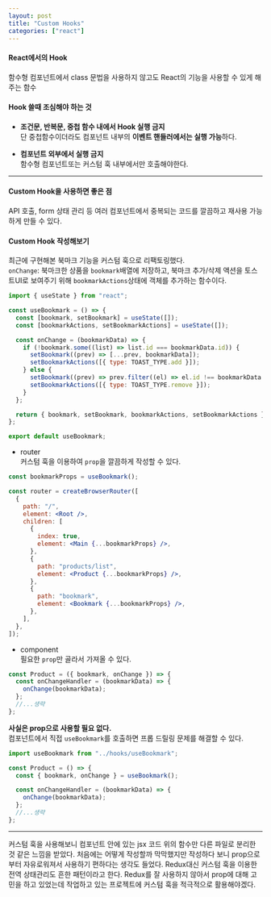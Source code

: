 ```yaml
---
layout: post
title: "Custom Hooks"
categories: ["react"]
---
```


#### React에서의 Hook

함수형 컴포넌트에서 class 문법을 사용하지 않고도 React의 기능을 사용할 수 있게 해주는 함수

#### Hook 쓸때 조심해야 하는 것

- **조건문, 반복문, 중첩 함수 내에서 Hook 실행 금지**  
  단 중첩함수이더라도 컴포넌트 내부의 **이벤트 핸들러에서는 실행 가능**하다.

- **컴포넌트 외부에서 실행 금지**  
  함수형 컴포넌트또는 커스텀 훅 내부에서만 호출해야한다.

---

#### Custom Hook을 사용하면 좋은 점

API 호출, form 상태 관리 등 여러 컴포넌트에서 중복되는 코드를 깔끔하고 재사용 가능하게 만들 수 있다.

#### Custom Hook 작성해보기

최근에 구현해본 북마크 기능을 커스텀 훅으로 리팩토링했다.  
`onChange`: 북마크한 상품을 `bookmark`배열에 저장하고, 북마크 추가/삭제 액션을 토스트UI로 보여주기 위해 `bookmarkActions`상태에 객체를 추가하는 함수이다.

```jsx
import { useState } from "react";

const useBookmark = () => {
  const [bookmark, setBookmark] = useState([]);
  const [bookmarkActions, setBookmarkActions] = useState([]);

  const onChange = (bookmarkData) => {
    if (!bookmark.some((list) => list.id === bookmarkData.id)) {
      setBookmark((prev) => [...prev, bookmarkData]);
      setBookmarkActions([{ type: TOAST_TYPE.add }]);
    } else {
      setBookmark((prev) => prev.filter((el) => el.id !== bookmarkData.id));
      setBookmarkActions([{ type: TOAST_TYPE.remove }]);
    }
  };

  return { bookmark, setBookmark, bookmarkActions, setBookmarkActions };
};

export default useBookmark;
```

- router  
  커스텀 훅을 이용하여 `prop`을 깔끔하게 작성할 수 있다.

```jsx
const bookmarkProps = useBookmark();

const router = createBrowserRouter([
  {
    path: "/",
    element: <Root />,
    children: [
      {
        index: true,
        element: <Main {...bookmarkProps} />,
      },
      {
        path: "products/list",
        element: <Product {...bookmarkProps} />,
      },
      {
        path: "bookmark",
        element: <Bookmark {...bookmarkProps} />,
      },
    ],
  },
]);
```

- component  
  필요한 `prop`만 골라서 가져올 수 있다.

```jsx
const Product = ({ bookmark, onChange }) => {
  const onChangeHandler = (bookmarkData) => {
    onChange(bookmarkData);
  };
  //...생략
};
```

**사실은 prop으로 사용할 필요 없다.**  
컴포넌트에서 직접 `useBookmark`를 호출하면 프롭 드릴링 문제를 해결할 수 있다.

```jsx
import useBookmark from "../hooks/useBookmark";

const Product = () => {
  const { bookmark, onChange } = useBookmark();

  const onChangeHandler = (bookmarkData) => {
    onChange(bookmarkData);
  };
  //...생략
};
```

---

커스텀 훅을 사용해보니 컴포넌트 안에 있는 jsx 코드 위의 함수만 다른 파일로 분리한 것 같은 느낌을 받았다. 처음에는 어떻게 작성할까 막막했지만 작성하다 보니 prop으로부터 자유로워져서 사용하기 편하다는 생각도 들었다. Redux대신 커스텀 훅을 이용한 전역 상태관리도 흔한 패턴이라고 한다. Redux를 잘 사용하지 않아서 prop에 대해 고민을 하고 있었는데 작업하고 있는 프로젝트에 커스텀 훅을 적극적으로 활용해야겠다.
